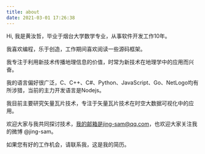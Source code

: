 ```yaml
---
title: about
date: 2021-03-01 17:26:38
---
```

Hi, 我是黄汝哲，毕业于烟台大学数学专业，从事软件开发工作10年。

我喜欢编程，乐于创造，工作期间喜欢阅读一些源码框架。

我专注于利用新技术传播地理信息的价值，时常为新技术在地理学中的应用而兴奋。

我的语言偏好很广泛，C、C++、C#、Python、JavaScript、Go、NetLogo均有所涉猎，当前的主力开发语言是Nodejs。

我目前主要研究矢量瓦片技术，专注于矢量瓦片技术在时空大数据可视化中的应用。

欢迎大家与我共同探讨技术，我的邮箱是jing-sam@qq.com，也欢迎大家关注我的微博 @jing-sam。

如果您有好的工作机会，请联系我，这是我的简历。

